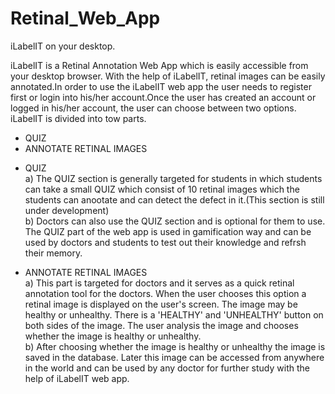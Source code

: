 # Retinal_Web_App
iLabelIT on your desktop.

iLabelIT is a Retinal Annotation Web App which is easily accessible from your desktop browser. 
With the help of iLabelIT, retinal images can be easily annotated.In order to use the iLabelIT web app the user needs to register first or login into his/her account.Once the user has created an account or logged in his/her account, the user can choose between two options.
iLabelIT is divided into tow parts.
- QUIZ
- ANNOTATE RETINAL IMAGES

* QUIZ <br>
a) The QUIZ section is generally targeted for students in which students can take a small QUIZ which consist of 10 retinal images which the students can anootate and can detect the defect in it.(This section is still under development) <br>
b) Doctors can also use the QUIZ section and is optional for them to use. The QUIZ part of the web app is used in gamification way and can be used by doctors and students to test out their knowledge and refrsh their memory. <br>

* ANNOTATE RETINAL IMAGES <br>
a) This part is targeted for doctors and it serves as a quick retinal annotation tool for the doctors. When the user chooses this option a retinal image is displayed on the user's screen. The image may be healthy or unhealthy. There is a 'HEALTHY' and 'UNHEALTHY' button on both sides of the image. The user analysis the image and chooses whether the image is healthy or unhealthy. <br>
b) After choosing whether the image is healthy or unhealthy the image is saved in the database. Later this image can be accessed from anywhere in the world and can be used by any doctor for further study with the help of iLabelIT web app.

